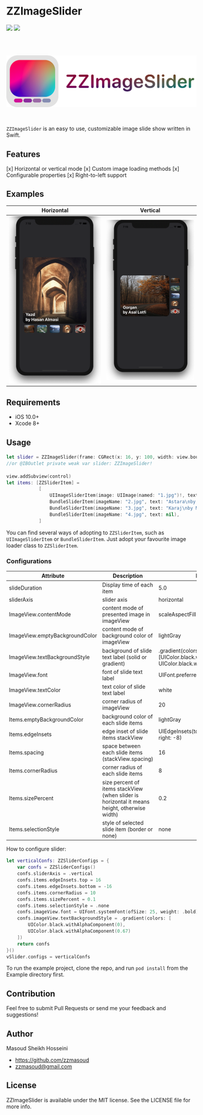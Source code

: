 # ZZImageSlider
![](https://img.shields.io/github/license/zzmasoud/zzimageslider)
![](https://img.shields.io/badge/Swift-v5-orange)

<br />
<br />
<p align="center">
  <img src="Assets/logo-transparent-bg.png" />
</p>
<br />

`ZZImageSlider` is an easy to use, customizable image slide show written in Swift.

## Features

[x] Horizontal or vertical mode
[x] Custom image loading methods
[x] Configurable properties
[x] Right-to-left support

## Examples

Horizontal                 |  Vertical
:-------------------------:|:-------------------------:
![](Assets/h-demo.png)     |  ![](Assets/v-demo.png)


## Requirements

- iOS 10.0+
- Xcode 8+

## Usage

```swift
let slider = ZZImageSlider(frame: CGRect(x: 16, y: 100, width: view.bounds.width - 32.0, height: 450))
//or @IBOutlet private weak var slider: ZZImageSlider!

view.addSubview(control)
let items: [ZZSliderItem] =
            [
                UIImageSliderItem(image: UIImage(named: "1.jpg")!, text: "Gorgan\nby Asal Lotfi"),
                BundleSliderItem(imageName: "2.jpg", text: "Astara\nby Moeen Zamani"),
                BundleSliderItem(imageName: "3.jpg", text: "Karaj\nby Majid Hajiloo"),
                BundleSliderItem(imageName: "4.jpg", text: nil),
            ]
```

You can find several ways of adopting to `ZZSliderItem`, such as `UIImageSliderItem` or `BundleSliderItem`. Just adopt your favourite image loader class to `ZZSliderItem`.

### Configurations
| Attribute        | Description      | Default value  |
| ------------- |-------------| -----|
| slideDuration      | Display time of each item    | 5.0 |
| sliderAxis      | slider axis    | horizontal |
| ImageView.contentMode      | content mode of presented image in imageView    | scaleAspectFill |
| ImageView.emptyBackgroundColor      | content mode of background color of imageView    | lightGray |
| ImageView.textBackgroundStyle      | background of slide text label (solid or gradient)    | .gradient(colors: [UIColor.black.withAlphaComponent(0), UIColor.black.withAlphaComponent(0.45)]) |
| ImageView.font | font of slide text label | UIFont.preferredFont(forTextStyle: .body) |
| ImageView.textColor | text color of slide text label | white |
| ImageView.cornerRadius | corner radius of imageView | 20 |
| Items.emptyBackgroundColor | background color of each slide items | lightGray |
| Items.edgeInsets | edge inset of slide items stackView | UIEdgeInsets(top: 8, left: 8, bottom: -8, right: -8) |
| Items.spacing | space between each slide items (stackView.spacing) | 16 |
| Items.cornerRadius | corner radius of each slide items | 8 |
| Items.sizePercent | size percent of items stackView (when slider is horizontal it means height, otherwise width) | 0.2 |
| Items.selectionStyle | style of selected slide item (border or none) | none |

How to configure slider:
```swift
let verticalConfs: ZZSliderConfigs = {
    var confs = ZZSliderConfigs()
    confs.sliderAxis = .vertical
    confs.items.edgeInsets.top = 16
    confs.items.edgeInsets.bottom = -16
    confs.items.cornerRadius = 10
    confs.items.sizePercent = 0.1
    confs.items.selectionStyle = .none
    confs.imageView.font = UIFont.systemFont(ofSize: 25, weight: .bold)
    confs.imageView.textBackgroundStyle = .gradient(colors: [
        UIColor.black.withAlphaComponent(0),
        UIColor.black.withAlphaComponent(0.67)
    ])
    return confs
}()
vSlider.configs = verticalConfs

```

To run the example project, clone the repo, and run `pod install` from the
Example directory first.


## Contribution

Feel free to submit Pull Requests or send me your feedback and suggestions!

## Author

Masoud Sheikh Hosseini

- https://github.com/zzmasoud
- zzmasoud@gmail.com


## License

ZZImageSlider is available under the MIT license. See the LICENSE file
for more info.